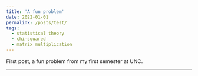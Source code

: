 ```yaml
---
title: 'A fun problem'
date: 2022-01-01
permalink: /posts/test/
tags:
  - statistical theory
  - chi-squared
  - matrix multiplication
---
```


First post, a fun problem from my first semester at UNC.

------
